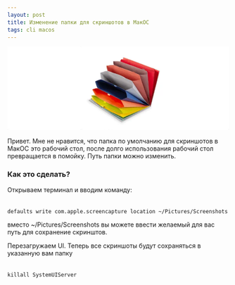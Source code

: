 ```yaml
---
layout: post
title: Изменение папки для скриншотов в МакОС
tags: cli macos
---
```

![](https://raw.githubusercontent.com/tatarinovms/tatarinovms.github.io/master/images/posts/scr/logo.webp)

Привет.
Мне не нравится, что папка по умолчанию для скриншотов в МакОС это рабочий стол, после долго использования рабочий стол превращается в помойку. Путь папки можно изменить.
### Как это сделать?
Открываем терминал и вводим команду:

<code>
defaults write com.apple.screencapture location ~/Pictures/Screenshots
</code>

вместо ~/Pictures/Screenshots вы можете ввести желаемый для вас путь для сохранение скринштов.


Перезагружаем UI. 
Теперь все скриншоты будут сохраняться в указанную вам папку

<code>
killall SystemUIServer
</code>
